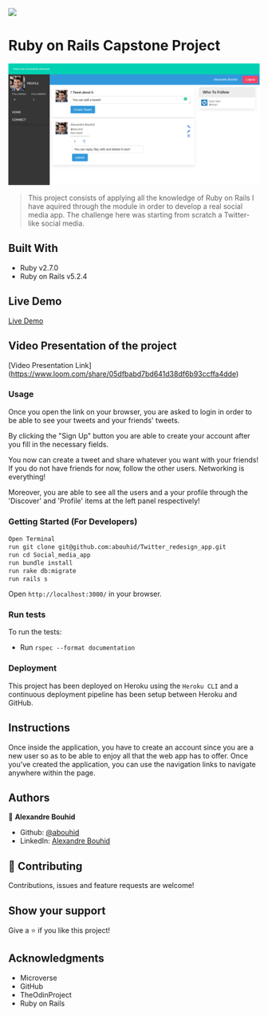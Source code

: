 ![](https://img.shields.io/badge/Microverse-blueviolet)

# Ruby on Rails Capstone Project

![App Preview](./main_page.png)

> This project consists of applying all the knowledge of Ruby on Rails I have aquired through the module in order to develop a real social media app. The challenge here was starting from scratch a Twitter-like social media.

## Built With

- Ruby v2.7.0
- Ruby on Rails v5.2.4

## Live Demo

[Live Demo](https://twitterredesign.herokuapp.com/users/sign_in)

## Video Presentation of the project

[Video Presentation Link] (https://www.loom.com/share/05dfbabd7bd641d38df6b93ccffa4dde)

### Usage

Once you open the link on your browser, you are asked to login in order to be able to see your tweets and your friends' tweets.

By clicking the "Sign Up" button you are able to create your account after you fill in the necessary fields.

You now can create a tweet and share whatever you want with your friends! If you do not have friends for now, follow the other users. Networking is everything!

Moreover, you are able to see all the users and a your profile through the 'Discover' and 'Profile' items at the left panel respectively!


### Getting Started (For Developers)
```
Open Terminal
run git clone git@github.com:abouhid/Twitter_redesign_app.git
run cd Social_media_app
run bundle install
run rake db:migrate
run rails s
```
Open `http://localhost:3000/` in your browser.

### Run tests
To run the tests:
- Run `rspec --format documentation`

### Deployment

This project has been deployed on Heroku using the `Heroku CLI` and a continuous deployment pipeline has been setup between Heroku and GitHub.
## Instructions
Once inside the application, you have to create an account since you are a new user so as to be able to enjoy all that the web app has to offer. Once you've created the application, you can use the navigation links to navigate anywhere within the page.

## Authors

👤 **Alexandre Bouhid**

- Github: [@abouhid](https://github.com/abouhid)
- LinkedIn: [Alexandre Bouhid](https://www.linkedin.com/in/alexandrebouhid/)

## 🤝 Contributing

Contributions, issues and feature requests are welcome!

## Show your support

Give a ⭐️ if you like this project!

## Acknowledgments

- Microverse
- GitHub
- TheOdinProject
- Ruby on Rails

